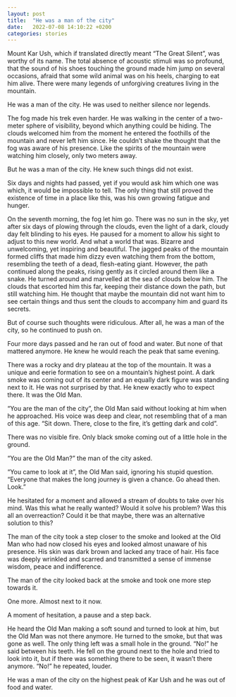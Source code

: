```yaml
---
layout: post
title:  "He was a man of the city"
date:   2022-07-08 14:10:22 +0200
categories: stories
---
```


Mount Kar Ush, which if translated directly meant “The Great Silent”, was worthy of its name. The total absence of acoustic stimuli was so profound, that the sound of his shoes touching the ground made him jump on several occasions, afraid that some wild animal was on his heels, charging to eat him alive. There were many legends of unforgiving creatures living in the mountain.

He was a man of the city. He was used to neither silence nor legends.

The fog made his trek even harder. He was walking in the center of a two-meter sphere of visibility, beyond which anything could be hiding. The clouds welcomed him from the moment he entered the foothills of the mountain and never left him since. He couldn’t shake the thought that the fog was aware of his presence. Like the spirits of the mountain were watching him closely, only two meters away.

But he was a man of the city. He knew such things did not exist.

Six days and nights had passed, yet if you would ask him which one was which, it would be impossible to tell. The only thing that still proved the existence of time in a place like this, was his own growing fatigue and hunger.

On the seventh morning, the fog let him go. There was no sun in the sky, yet after six days of plowing through the clouds, even the light of a dark, cloudy day felt blinding to his eyes. He paused for a moment to allow his sight to adjust to this new world. And what a world that was. Bizarre and unwelcoming, yet inspiring and beautiful. The jagged peaks of the mountain formed cliffs that made him dizzy even watching them from the bottom, resembling the teeth of a dead, flesh-eating giant. However, the path continued along the peaks, rising gently as it circled around them like a snake. He turned around and marvelled at the sea of clouds below him. The clouds that escorted him this far, keeping their distance down the path, but still watching him. He thought that maybe the mountain did not want him to see certain things and thus sent the clouds to accompany him and guard its secrets. 

But of course such thoughts were ridiculous. After all, he was a man of the city, so he continued to push on.

Four more days passed and he ran out of food and water. But none of that mattered anymore. He knew he would reach the peak that same evening. 

There was a rocky and dry plateau at the top of the mountain. It was a unique and eerie formation to see on a mountain’s highest point. A dark smoke was coming out of its center and an equally dark figure was standing next to it. He was not surprised by that. He knew exactly who to expect there. It was the Old Man.

“You are the man of the city”, the Old Man said without looking at him when he approached. His voice was deep and clear, not resembling that of a man of this age. “Sit down. There, close to the fire, it’s getting dark and cold”.

There was no visible fire. Only black smoke coming out of a little hole in the ground.

“You are the Old Man?” the man of the city asked.

“You came to look at it”, the Old Man said, ignoring his stupid question. “Everyone that makes the long journey is given a chance. Go ahead then. Look.”

He hesitated for a moment and allowed a stream of doubts to take over his mind. Was this what he really wanted? Would it solve his problem? Was this all an overreaction? Could it be that maybe, there was an alternative solution to this? 

The man of the city took a step closer to the smoke and looked at the Old Man who had now closed his eyes and looked almost unaware of his presence. His skin was dark brown and lacked any trace of hair. His face was deeply wrinkled and scarred and transmitted a sense of immense wisdom, peace and indifference.

The man of the city looked back at the smoke and took one more step towards it.

One more. Almost next to it now.

A moment of hesitation, a pause and a step back.

He heard the Old Man making a soft sound and turned to look at him, but the Old Man was not there anymore. He turned to the smoke, but that was gone as well. The only thing left was a small hole in the ground. “No!” he said between his teeth. He fell on the ground next to the hole and tried to look into it, but if there was something there to be seen, it wasn’t there anymore. “No!” he repeated, louder.

He was a man of the city on the highest peak of Kar Ush and he was out of food and water.

